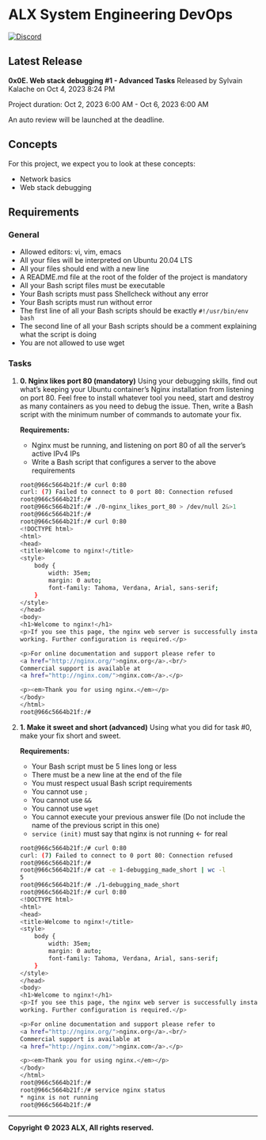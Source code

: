 # ALX System Engineering DevOps
[![Discord](https://img.shields.io/discord/123456789012345678)](https://discord.gg/yourdiscordlink)


## Latest Release
**0x0E. Web stack debugging #1 - Advanced Tasks**
Released by Sylvain Kalache on Oct 4, 2023 8:24 PM

Project duration: Oct 2, 2023 6:00 AM - Oct 6, 2023 6:00 AM

An auto review will be launched at the deadline.

## Concepts
For this project, we expect you to look at these concepts:
- Network basics
- Web stack debugging

## Requirements
### General
- Allowed editors: vi, vim, emacs
- All your files will be interpreted on Ubuntu 20.04 LTS
- All your files should end with a new line
- A README.md file at the root of the folder of the project is mandatory
- All your Bash script files must be executable
- Your Bash scripts must pass Shellcheck without any error
- Your Bash scripts must run without error
- The first line of all your Bash scripts should be exactly `#!/usr/bin/env bash`
- The second line of all your Bash scripts should be a comment explaining what the script is doing
- You are not allowed to use wget

### Tasks
1. **0. Nginx likes port 80 (mandatory)**
   Using your debugging skills, find out what’s keeping your Ubuntu container’s Nginx installation from listening on port 80. Feel free to install whatever tool you need, start and destroy as many containers as you need to debug the issue. Then, write a Bash script with the minimum number of commands to automate your fix.

   **Requirements:**
   - Nginx must be running, and listening on port 80 of all the server’s active IPv4 IPs
   - Write a Bash script that configures a server to the above requirements

   ```bash
   root@966c5664b21f:/# curl 0:80
   curl: (7) Failed to connect to 0 port 80: Connection refused
   root@966c5664b21f:/#
   root@966c5664b21f:/# ./0-nginx_likes_port_80 > /dev/null 2&>1
   root@966c5664b21f:/#
   root@966c5664b21f:/# curl 0:80
   <!DOCTYPE html>
   <html>
   <head>
   <title>Welcome to nginx!</title>
   <style>
       body {
           width: 35em;
           margin: 0 auto;
           font-family: Tahoma, Verdana, Arial, sans-serif;
       }
   </style>
   </head>
   <body>
   <h1>Welcome to nginx!</h1>
   <p>If you see this page, the nginx web server is successfully installed and
   working. Further configuration is required.</p>

   <p>For online documentation and support please refer to
   <a href="http://nginx.org/">nginx.org</a>.<br/>
   Commercial support is available at
   <a href="http://nginx.com/">nginx.com</a>.</p>

   <p><em>Thank you for using nginx.</em></p>
   </body>
   </html>
   root@966c5664b21f:/#
   ```

2. **1. Make it sweet and short (advanced)**
   Using what you did for task #0, make your fix short and sweet.

   **Requirements:**
   - Your Bash script must be 5 lines long or less
   - There must be a new line at the end of the file
   - You must respect usual Bash script requirements
   - You cannot use `;`
   - You cannot use `&&`
   - You cannot use `wget`
   - You cannot execute your previous answer file (Do not include the name of the previous script in this one)
   - `service (init)` must say that nginx is not running ← for real

   ```bash
   root@966c5664b21f:/# curl 0:80
   curl: (7) Failed to connect to 0 port 80: Connection refused
   root@966c5664b21f:/#
   root@966c5664b21f:/# cat -e 1-debugging_made_short | wc -l
   5
   root@966c5664b21f:/# ./1-debugging_made_short
   root@966c5664b21f:/# curl 0:80
   <!DOCTYPE html>
   <html>
   <head>
   <title>Welcome to nginx!</title>
   <style>
       body {
           width: 35em;
           margin: 0 auto;
           font-family: Tahoma, Verdana, Arial, sans-serif;
       }
   </style>
   </head>
   <body>
   <h1>Welcome to nginx!</h1>
   <p>If you see this page, the nginx web server is successfully installed and
   working. Further configuration is required.</p>

   <p>For online documentation and support please refer to
   <a href="http://nginx.org/">nginx.org</a>.<br/>
   Commercial support is available at
   <a href="http://nginx.com/">nginx.com</a>.</p>

   <p><em>Thank you for using nginx.</em></p>
   </body>
   </html>
   root@966c5664b21f:/#
   root@966c5664b21f:/# service nginx status
   * nginx is not running
   root@966c5664b21f:/#
   ```

---

**Copyright © 2023 ALX, All rights reserved.**



